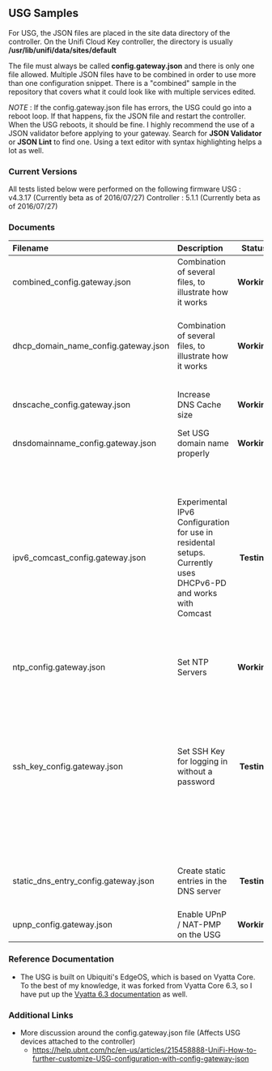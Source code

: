 ## USG Samples

For USG, the JSON files are placed in the site data directory of the controller. On the Unifi Cloud Key controller, the directory is usually **/usr/lib/unifi/data/sites/default**

The file must always be called **config.gateway.json** and there is only one file allowed. Multiple JSON files have to be combined in order to use more than one configuration snippet. There is a "combined" sample in the repository that covers what it could look like with multiple services edited.

_NOTE_ : If the config.gateway.json file has errors, the USG could go into a reboot loop. If that happens, fix the JSON file and restart the controller. When the USG reboots, it should be fine. I highly recommend the use of a JSON validator before applying to your gateway. Search for **JSON Validator** or **JSON Lint** to find one. Using a text editor with syntax highlighting helps a lot as well.

### Current Versions
All tests listed below were performed on the following firmware
USG : v4.3.17 (Currently beta as of 2016/07/27)
Controller : 5.1.1 (Currently beta as of 2016/07/27)

### Documents

| Filename | Description | Status | Notes |
| :------- | :---------- | :----: | :---- |
| combined_config.gateway.json | Combination of several files, to illustrate how it works | **Working** ||
| dhcp_domain_name_config.gateway.json | Combination of several files, to illustrate how it works | **Working** | Make sure to look at the existing USG configuration to get the proper network name |
| dnscache_config.gateway.json | Increase DNS Cache size | **Working** | Requires USG 4.3.17 / Controller 5.1.1 |
| dnsdomainname_config.gateway.json | Set USG domain name properly | **Working** ||
| ipv6_comcast_config.gateway.json | Experimental IPv6 Configuration for use in residental setups. Currently uses DHCPv6-PD and works with Comcast | **Testing** | I've noticed that after the first provisioning with this configuration, a reboot might be required to make everything work correctly. If you can't ping anything on the Internet via IPv6, reboot the USG and it should work. |
| ntp_config.gateway.json	| Set NTP Servers | **Working** ||
| ssh_key_config.gateway.json |	Set SSH Key for logging in without a password | **Testing** | It is highly recommended that you use the "loadkey" command from the USG and then view the resulting configuration to understand the structure here. This one isn't something you'll want to type in manually. |
| static_dns_entry_config.gateway.json | Create static entries in the DNS server | **Testing** | Recent fixes in this area that could solve the problem. |
| upnp_config.gateway.json | Enable UPnP / NAT-PMP on the USG | **Working** ||

### Reference Documentation

- The USG is built on Ubiquiti's EdgeOS, which is based on Vyatta Core. To the best of my knowledge, it was forked from Vyatta Core 6.3, so I have put up the [Vyatta 6.3 documentation](https://github.com/ekrunch/ubiquiti_unifi_configs/tree/master/Reference%20Documentation/Vyatta/6.3) as well. 

### Additional Links

- More discussion around the config.gateway.json file (Affects USG devices attached to the controller)
  - <https://help.ubnt.com/hc/en-us/articles/215458888-UniFi-How-to-further-customize-USG-configuration-with-config-gateway-json>

